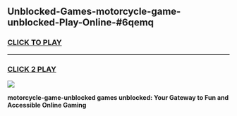 
## Unblocked-Games-motorcycle-game-unblocked-Play-Online-#6qemq
<h3>
<a href="https://premium.freeplayer.one?title=motorcycle-game-unblocked&ref=27F">CLICK TO PLAY</a></h3>
<hr>

<h3>
<a href="https://premium.freeplayer.one?title=motorcycle-game-unblocked&ref=27F">CLICK 2 PLAY</a>
  
</h3>

<a href="https://premium.freeplayer.one?title=motorcycle-game-unblocked&ref=27F"><img src="https://clearcache.store/games.png"></a>


**motorcycle-game-unblocked games unblocked: Your Gateway to Fun and Accessible Online Gaming**
